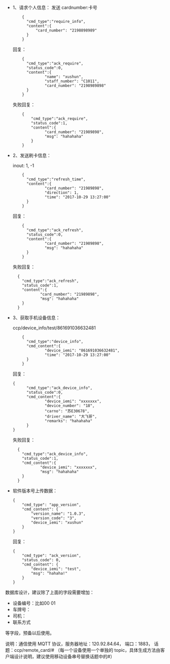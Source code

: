 * 1、请求个人信息：
  发送 cardnumber:卡号

  ```
      {
        "cmd_type":"require_info",
        "content":{
            "card_number": "2198898989"
        }
      }
  ```

  回复：

  ```
      {
        "cmd_type":"ack_require",
        "status_code":0,
        "content":{
                "name": "xushun",
                "staff_number": "C1011",
                "card_number": "2198989898"
        }
      }
  ```
  失败回复：
  ```
      {
          "cmd_type":"ack_require",
          "status_code":1,
          "content":{
                "card_number": "21989898",
                "msg": "hahahaha"
          }
      }
  ```
* 2、发送刷卡信息：

  inout:    1, -1

  ```
      {
        "cmd_type":"refresh_time",
        "content":{
                "card_number": "21989898",
                "direction": 1,
                "time": "2017-10-29 13:27:00"
        }
      }
  ```

  回复：

  ```
      {
        "cmd_type":"ack_refresh",
        "status_code":0,
        "content":{
                "card_number": "21989898",
                "msg": "hahahaha"
        }
      }
  ```
  失败回复：
    ```
      {
        "cmd_type":"ack_refresh",
        "status_code":1,
        "content":{
                "card_number": "21989898",
                "msg": "hahahaha"
        }
      }
    ```

* 3、获取手机设备信息：

    ccp/device_info/test/861691036632481
  ```
      {
        "cmd_type":"device_info",
        "cmd_content":{
                "device_iemi": "861691036632481",
                "time": "2017-10-29 13:27:00"
        }
      }
  ```

  回复：

  ```
  {
        "cmd_type":"ack_device_info",
        "status_code":0,
        "cmd_content":{
                "device_iemi": "xxxxxxx",
                "device_number": "18",
                "carno": "苏E30678",
                "driver_name": "大飞哥",
                "remarks": "hahahaha"
        }
  }
  ```
  失败回复：
  
    ```
      {
        "cmd_type":"ack_device_info",
        "status_code":1,
        "cmd_content":{
                "device_iemi": "xxxxxxx",
                "msg": "hahahaha"
        }
      }
    ```
* 软件版本号上传数据：
    ```
    {
        "cmd_type": "app_version",
        "cmd_content": {
            "version_name": "1.0.3",
            "version_code": "3",
            "device_iemi": "xushun"
        }
    }
    ```
    回复：
    ```
    {
        "cmd_type": "ack_version",
        "status_code": 0,
        "cmd_content": {
            "device_iemi": "test",
            "msg": "hahaha!"
        }
    }
    ```

数据库设计，建议除了上面的字段需要增加：

* 设备编号：比如00    01  
* 车牌号：
* 司机：
* 联系方式

等字段，预备以后使用。


说明：通信使用 MQTT 协议，服务器地址：120.92.84.64， 端口：1883， 话题：ccp/remote_card/# （每一个设备使用一个单独的 topic，具体生成方法由客户端设计说明，建议使用移动设备串号替换话题中的#）